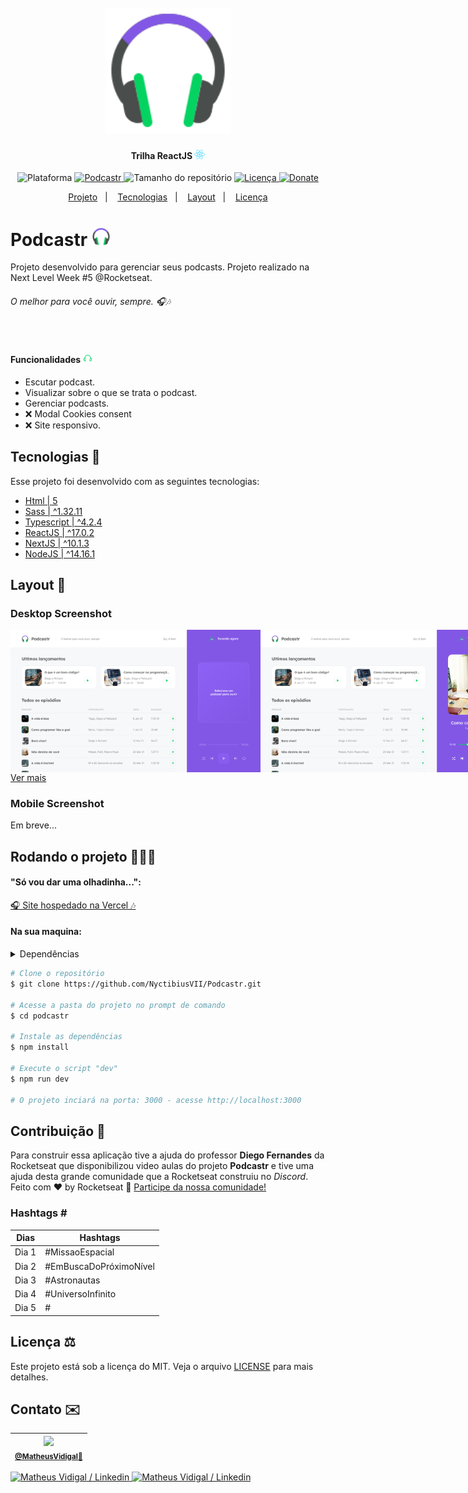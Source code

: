 <h1 align="center">
    <br>
    <img src="./.github/logo-podcastr.svg" width="200" heigh="150" alt="logo podcastr">
</h1>
<h4 align="center">
    Trilha ReactJS <img src="./.github/logo-react.svg" height="15" alt="logo react">
</h4>
<!-- <h4 align="center">Projeto web construído durante o Next Level Week #05-Discovery com a Rocketseat/DiegoFernandes.</h4> -->
<p align="center">
    <img alt="Plataforma" src="https://img.shields.io/static/v1?label=Plataforma&message=Mobile/PC&color=04d361&labelColor=8257e5">
    <a aria-label="Completado" href="https://nextlevelweek.com/episodios/react/5/edicao/5">
        <img alt="Podcastr" src="https://img.shields.io/badge/Podcastr-NLW 5.0-04d361?logo=data:image/png;base64,iVBORw0KGgoAAAANSUhEUgAAABAAAAAQCAMAAAAoLQ9TAAAALVBMVEVHcExxWsF0XMJzXMJxWcFsUsD///9jRrzY0u6Xh9Gsn9n39fyMecy0qd2bjNJWBT0WAAAABHRSTlMA2Do606wF2QAAAGlJREFUGJVdj1cWwCAIBLEsRU3uf9xobDH8+GZwUYi8i6ucJwrxKE+7D0G9Q4vlYqtmCSjndr4CgCgzlyFgfKfKCVO0LrPKjmiqMxGXkJwNnXskqWG+1oSM+BSwD8f29YLNjvx/OQrn+g99oQSoNmt3PgAAAABJRU5ErkJggg==&labelColor=8257e5"></img>
    </a>
    <img alt="Tamanho do repositório" src="https://img.shields.io/github/repo-size/NyctibiusVII/Podcastr?color=04d361&labelColor=8257e5">
    <a href="https://github.com/NyctibiusVII/Podcastr/blob/main/LICENSE">
        <img alt="Licença" src="https://img.shields.io/static/v1?label=License&message=MIT&color=04d361&labelColor=8257e5">
    </a>
    <a href="https://picpay.me/Matheus_nyctibius_vii">
        <img alt="Donate" src="https://img.shields.io/static/v1?label=$&message=Donate&color=8257e5&labelColor=04d361">
    </a>
</p>
<p align="center">
    <a href="#podcastr-">Projeto</a>&nbsp;&nbsp;&nbsp;|&nbsp;&nbsp;&nbsp;
    <a href="#tecnologias-">Tecnologias</a>&nbsp;&nbsp;&nbsp;|&nbsp;&nbsp;&nbsp;
    <a href="#layout-">Layout</a>&nbsp;&nbsp;&nbsp;|&nbsp;&nbsp;&nbsp;
    <a href="#licença-%EF%B8%8F">Licença</a>
</p>
<!--
<p align="center">
    <a href="README.md">Inglês</a>
    ·
    <a href="README-pt.md">Português</a>
</p>
-->

# Podcastr <img src=".github/logo-podcastr.svg" width="30" alt="logo icon">
Projeto desenvolvido para gerenciar seus podcasts. Projeto realizado na Next Level Week #5 @Rocketseat.

###### O melhor para você ouvir, sempre. 🎧🎶

<br>

#### Funcionalidades <img src=".github/headphone.svg" width="15" alt="logo headphone">
* Escutar podcast.
* Visualizar sobre o que se trata o podcast.
* Gerenciar podcasts.
* ❌ Modal Cookies consent
* ❌ Site responsivo.

## Tecnologias 🚀
Esse projeto foi desenvolvido com as seguintes tecnologias:
- [Html | 5](https://pt.wikipedia.org/wiki/HTML)
- [Sass | ^1.32.11](https://sass-lang.com/)
- [Typescript | ^4.2.4](https://www.typescriptlang.org/)
- [ReactJS | ^17.0.2](https://pt-br.reactjs.org/)
- [NextJS | ^10.1.3](https://nextjs.org/)
- [NodeJS | ^14.16.1](https://nodejs.org/en/)

## Layout 🚧
### Desktop Screenshot
<div style="display: flex; flex-direction: 'column'; align-items: 'center';">
<!-- Responsive, 1440 x 900, 50% (Laptop L - 1440px)-->
    <img width="400px" src="./.github/desktop/home-without-podcast.png">
    <img width="400px" src="./.github/desktop/home-with-podcast.png">
    <img width="400px" src="./.github/desktop/podcast-information.png">
</div>
<a href="./.github/README-IMGS.md">Ver mais</a>

### Mobile Screenshot
<div style="display: flex; flex-direction: 'row';">
<!-- Responsive, 425 x 900, 60% (Mobile L - 425px)-->
    Em breve...
    <!--<img width="180px" src="./.github/mobile/home-without-podcast.png">-->
    <!--<img width="180px" src="./.github/mobile/home-with-podcast.png">-->
    <!--<img width="180px" src="./.github/mobile/podcast-information.png">-->
</div>
<!--<a href="./.github/README-IMGS.md">Ver mais</a>-->
    <!-- IMGS
      ------------------------------
      home-without-podcast
      home-with-podcast
      ------------------------------
      podcast-information
      ------------------------------
    -->

## Rodando o projeto 🚴🏻‍♂️
#### "Só vou dar uma olhadinha...":
  <a href="https://podcastr-nyctibiusvii.vercel.app/">🎧 Site hospedado na Vercel 🎶</a>

#### Na sua maquina:
<details>
    <summary>Dependências</summary>

```json
    "dependencies": {
        "axios": "^0.21.1",
        "date-fns": "^2.21.1",
        "next": "10.1.3",
        "rc-slider": "^9.7.2",
        "react": "17.0.2",
        "react-dom": "17.0.2",
        "sass": "^1.32.11"
    },
    "devDependencies": {
        "@types/node": "^14.14.41",
        "@types/react": "^17.0.3",
        "@types/react-dom": "^17.0.3",
        "json-server": "^0.16.3",
        "typescript": "^4.2.4"
    }
    //Ex: $ npm install @types/_____ -D
```
</details>

```bash
# Clone o repositório
$ git clone https://github.com/NyctibiusVII/Podcastr.git

# Acesse a pasta do projeto no prompt de comando
$ cd podcastr

# Instale as dependências
$ npm install

# Execute o script "dev"
$ npm run dev

# O projeto inciará na porta: 3000 - acesse http://localhost:3000
```

## Contribuição 💭
Para construir essa aplicação tive a ajuda do professor **Diego Fernandes** da Rocketseat que disponibilizou video aulas do projeto **Podcastr** e tive uma ajuda desta grande comunidade que a Rocketseat construiu no *Discord*.
Feito com ♥ by Rocketseat :wave: [Participe da nossa comunidade!](https://discord.gg/YxU7fJT)

### Hashtags \#
| Dias  | Hashtags               |
|-------|------------------------|
| Dia 1 | #MissaoEspacial        |
| Dia 2 | #EmBuscaDoPróximoNível |
| Dia 3 | #Astronautas           |
| Dia 4 | #UniversoInfinito      |
| Dia 5 | # |

## Licença ⚖️
Este projeto está sob a licença do MIT. Veja o arquivo [LICENSE](https://github.com/NyctibiusVII/Podcastr/blob/main/LICENSE) para mais detalhes.

## Contato ✉️
| <img src="https://user-images.githubusercontent.com/52816125/90341686-05b68880-dfd8-11ea-969c-70c9ce9d0278.jpg" width=100><br><sub><a href="https://www.instagram.com/nyctibius_vii/?hl=pt-br">@MatheusVidigal🦊</a></sub> |
| :---: |

<p align="left">
    <a href="https://www.linkedin.com/in/matheus-vidigal-nyctibiusvii/">
        <img alt="Matheus Vidigal / Linkedin" src="https://img.shields.io/badge/-Matheus Vidigal-8257e5?style=flat&logo=Linkedin&logoColor=fff" />
    </a>
    <a href="https://mail.google.com/mail/u/1/#inbox?compose=GTvVlcSGLCKpKJfwPsKKqzXBplKkGtCLvCQcFWdWxCxQFfkHzzjVkgzrMFPBgKBmWFHvrjrCsMqSH">
        <img alt="Matheus Vidigal / Linkedin" src="https://img.shields.io/badge/-Matheus Vidigal-04d361?style=flat&logo=Gmail&logoColor=fff" />
    </a>
</p>